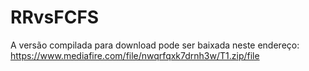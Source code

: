 # RRvsFCFS
A versão compilada para download pode ser baixada neste endereço: https://www.mediafire.com/file/nwqrfqxk7drnh3w/T1.zip/file
